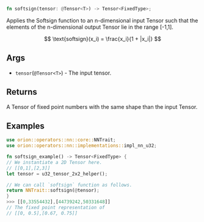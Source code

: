 
```rust
fn softsign(tensor: @Tensor<T>) -> Tensor<FixedType>;
```

Applies the Softsign function to an n-dimensional input Tensor such that the elements of the n-dimensional output Tensor lie in the range \[-1,1].

$$
\text{softsign}(x_i) = \frac{x_i}{1 + |x_i|}
$$

## Args

* `tensor`(`@Tensor<T>`) - The input tensor.

## Returns

A Tensor of fixed point numbers with the same shape than the input Tensor.

## Examples

```rust
use orion::operators::nn::core::NNTrait;
use orion::operators::nn::implementations::impl_nn_u32;

fn softsign_example() -> Tensor<FixedType> {
// We instantiate a 2D Tensor here.
// [[0,1],[2,3]]
let tensor = u32_tensor_2x2_helper();

// We can call `softsign` function as follows.
return NNTrait::softsign(@tensor);
}
>>> [[0,33554432],[44739242,50331648]]
// The fixed point representation of
// [[0, 0.5],[0.67, 0.75]]
```

